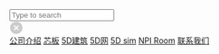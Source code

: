 <style>
    section.cover {
        height: auto;
    }
</style>
<div class="banner">
    <div class="navCover">
        <div class="navbar">
            <aside>
                <div class="search">
                    <div class="input-wrap">
                        <input type="search" value="" aria-label="Search text" placeholder="Type to search">
                        <div class="clear-button">
                            <svg width="26" height="24">
                                <circle cx="12" cy="12" r="11" fill="#ccc"></circle>
                                <path stroke="white" stroke-width="2" d="M8.25,8.25,15.75,15.75"></path>
                                <path stroke="white" stroke-width="2" d="M8.25,15.75,15.75,8.25"></path>
                            </svg>
                        </div>
                    </div>
                    <div class="results-panel"></div>
                </div>
            </aside>
            <a href="http://5ds.bsbcore.com/#/company_introduction">公司介绍</a>
            <a href="http://5ds.bsbcore.com/#/bcore_slab">芯板</a>
            <a href="http://5ds.bsbcore.com/#/5D建筑">5D建筑</a>
            <a href="http://5ds.bsbcore.com/#/柯布机">5D网</a>
            <a href="http://5ds.bsbcore.com/#/芯选">5D sim</a>
            <a href="http://5ds.bsbcore.com/#/NPI_Room">NPI Room</a>
            <a href="http://5ds.bsbcore.com/#/联系我们">联系我们</a>
        </div>
    </div>
</div>
<!-- ![color](#000000) -->